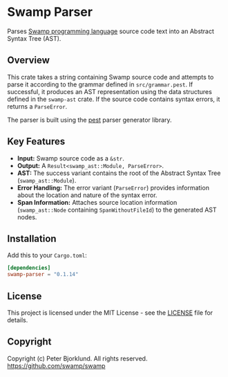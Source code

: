 # Swamp Parser

Parses [Swamp programming language](https://github.com/swamp/swamp) source code text into an Abstract Syntax Tree (AST).

## Overview

This crate takes a string containing Swamp source code and attempts to parse it according to the grammar defined in `src/grammar.pest`. If successful, it produces an AST representation using the data structures defined in the `swamp-ast` crate. If the source code contains syntax errors, it returns a `ParseError`.

The parser is built using the [pest](https://pest.rs/) parser generator library.

## Key Features

*   **Input:** Swamp source code as a `&str`.
*   **Output:** A `Result<swamp_ast::Module, ParseError>`.
*   **AST:** The success variant contains the root of the Abstract Syntax Tree (`swamp_ast::Module`).
*   **Error Handling:** The error variant (`ParseError`) provides information about the location and nature of the syntax error.
*   **Span Information:** Attaches source location information (`swamp_ast::Node` containing `SpanWithoutFileId`) to the generated AST nodes.

## Installation

Add this to your `Cargo.toml`:

```toml
[dependencies]
swamp-parser = "0.1.14"
```

## License

This project is licensed under the MIT License - see the [LICENSE](LICENSE) file for details.

## Copyright

Copyright (c) Peter Bjorklund. All rights reserved. https://github.com/swamp/swamp
